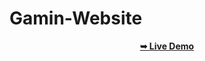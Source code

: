 # Gamin-Website

<div align="center">
  <a href="https://www.google.com"><strong>➥ Live Demo</strong></a>
</div>
